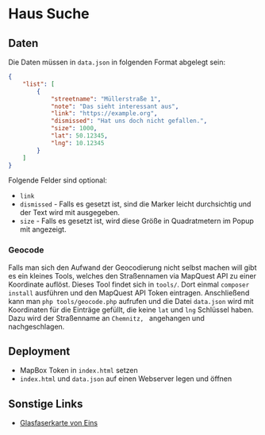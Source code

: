 # Haus Suche

## Daten

Die Daten müssen in `data.json` in folgenden Format abgelegt sein:

```json
{
    "list": [
        {
            "streetname": "Müllerstraße 1",
            "note": "Das sieht interessant aus",
            "link": "https://example.org",
            "dismissed": "Hat uns doch nicht gefallen.",
            "size": 1000,
            "lat": 50.12345,
            "lng": 10.12345
        }
    ]
}
```

Folgende Felder sind optional:

 * `link`
 * `dismissed` - Falls es gesetzt ist, sind die Marker leicht durchsichtig und der Text wird mit ausgegeben.
 * `size` - Falls es gesetzt ist, wird diese Größe in Quadratmetern im Popup mit angezeigt.

### Geocode

Falls man sich den Aufwand der Geocodierung nicht selbst machen will gibt es ein kleines Tools, welches den Straßennamen via MapQuest API zu einer Koordinate auflöst. Dieses Tool findet sich in `tools/`. Dort einmal `composer install` ausführen und den MapQuest API Token eintragen. Anschließend kann man `php tools/geocode.php` aufrufen und die Datei `data.json` wird mit Koordinaten für die Einträge gefüllt, die keine `lat` und `lng` Schlüssel haben. Dazu wird der Straßenname an `Chemnitz, ` angehangen und nachgeschlagen.

## Deployment

* MapBox Token in `index.html` setzen
* `index.html` und `data.json` auf einen Webserver legen und öffnen

## Sonstige Links

* [Glasfaserkarte von Eins](https://www.eins.de/files/eins/content/dokumente/Privatkunden/Internet/Infrastruktur/Breitband_Ausbaugebiete_Chemnitz_Übersicht.pdf)
